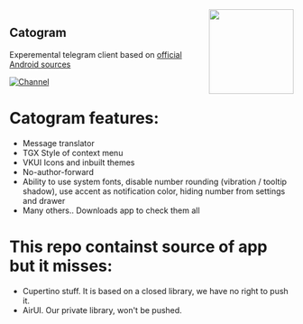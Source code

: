 <img src="https://catogram.me/favicon.ico" width="150" align="right"/>

## Catogram

Experemental telegram client based on [official Android sources](https://github.com/drklo)

[![Channel](https://img.shields.io/badge/Channel-Telegram-blue.svg)](https://t.me/catogram)

 # Catogram features:
- Message translator
- TGX Style of context menu
- VKUI Icons and inbuilt themes
- No-author-forward
- Ability to use system fonts, disable number rounding (vibration / tooltip shadow), use accent as notification color, hiding number from settings and drawer
- Many others.. Downloads app to check them all

 # This repo containst source of app but it misses:
- Сupertino stuff. It is based on a closed library, we have no right to push it. 
- AirUI. Our private library, won't be pushed.
